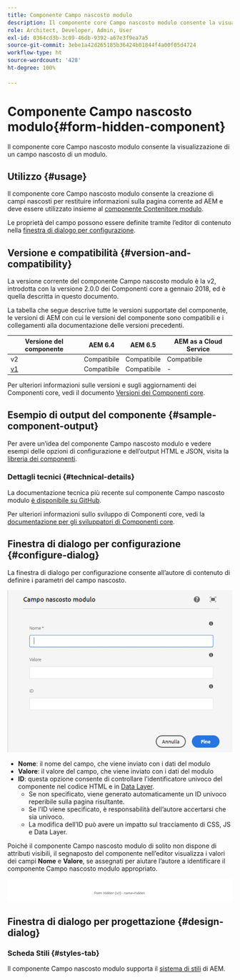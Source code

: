 ```yaml
---
title: Componente Campo nascosto modulo
description: Il componente core Campo nascosto modulo consente la visualizzazione di un campo nascosto di un modulo.
role: Architect, Developer, Admin, User
exl-id: 0364cd3b-3c09-46db-9392-a67e3f9ea7a5
source-git-commit: 3ebe1a42d265185b36424b01844f4a00f05d4724
workflow-type: ht
source-wordcount: '428'
ht-degree: 100%

---
```


# Componente Campo nascosto modulo{#form-hidden-component}

Il componente core Campo nascosto modulo consente la visualizzazione di un campo nascosto di un modulo.

## Utilizzo {#usage}

Il componente core Campo nascosto modulo consente la creazione di campi nascosti per restituire informazioni sulla pagina corrente ad AEM e deve essere utilizzato insieme al [componente Contenitore modulo](form-container.md).

Le proprietà del campo possono essere definite tramite l’editor di contenuto nella [finestra di dialogo per configurazione](form-hidden.md).

## Versione e compatibilità {#version-and-compatibility}

La versione corrente del componente Campo nascosto modulo è la v2, introdotta con la versione 2.0.0 dei Componenti core a gennaio 2018, ed è quella descritta in questo documento.

La tabella che segue descrive tutte le versioni supportate del componente, le versioni di AEM con cui le versioni del componente sono compatibili e i collegamenti alla documentazione delle versioni precedenti.

| Versione del componente | AEM 6.4 | AEM 6.5 | AEM as a Cloud Service |
|--- |--- |--- |---|
| v2 | Compatibile | Compatibile | Compatibile |
| [v1](/help/components/v1/form-hidden-v1.md) | Compatibile | Compatibile | - |

Per ulteriori informazioni sulle versioni e sugli aggiornamenti dei Componenti core, vedi il documento [Versioni dei Componenti core](/help/versions.md).

## Esempio di output del componente {#sample-component-output}

Per avere un’idea del componente Campo nascosto modulo e vedere esempi delle opzioni di configurazione e dell’output HTML e JSON, visita la [libreria dei componenti](https://adobe.com/go/aem_cmp_library_form_hidden_it).

### Dettagli tecnici {#technical-details}

La documentazione tecnica più recente sul componente Campo nascosto modulo [è disponibile su GitHub](https://adobe.com/go/aem_cmp_tech_form_hidden_v2_it).

Per ulteriori informazioni sullo sviluppo di Componenti core, vedi la [documentazione per gli sviluppatori di Componenti core](/help/developing/overview.md).

## Finestra di dialogo per configurazione {#configure-dialog}

La finestra di dialogo per configurazione consente all’autore di contenuto di definire i parametri del campo nascosto.

![Finestra di dialogo per modifica del componente Campo nascosto modulo](/help/assets/form-hidden-edit.png)

* **Nome**: il nome del campo, che viene inviato con i dati del modulo
* **Valore**: il valore del campo, che viene inviato con i dati del modulo
* **ID**: questa opzione consente di controllare l’identificatore univoco del componente nel codice HTML e in [Data Layer](/help/developing/data-layer/overview.md).
   * Se non specificato, viene generato automaticamente un ID univoco reperibile sulla pagina risultante.
   * Se l’ID viene specificato, è responsabilità dell’autore accertarsi che sia univoco.
   * La modifica dell’ID può avere un impatto sul tracciamento di CSS, JS e Data Layer.

Poiché il componente Campo nascosto modulo di solito non dispone di attributi visibili, il segnaposto del componente nell’editor visualizza i valori dei campi **Nome** e **Valore**, se assegnati per aiutare l’autore a identificare il componente Campo nascosto modulo appropriato.

![Esempio di componente Campo nascosto modulo](/help/assets/form-hidden-example.png)

## Finestra di dialogo per progettazione {#design-dialog}

### Scheda Stili {#styles-tab}

Il componente Campo nascosto modulo supporta il [sistema di stili](/help/get-started/authoring.md#component-styling) di AEM.
